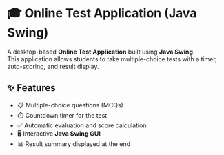 # 🎓 Online Test Application (Java Swing)

A desktop-based **Online Test Application** built using **Java Swing**.  
This application allows students to take multiple-choice tests with a timer, auto-scoring, and result display.

## ✨ Features
- 📋 Multiple-choice questions (MCQs)  
- ⏱️ Countdown timer for the test  
- ✅ Automatic evaluation and score calculation  
- 🖥️ Interactive **Java Swing GUI**  
- 📊 Result summary displayed at the end  
